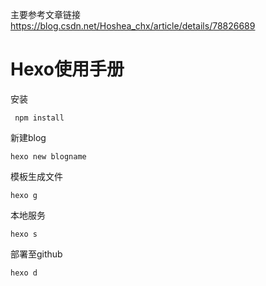 主要参考文章链接
https://blog.csdn.net/Hoshea_chx/article/details/78826689

# Hexo使用手册
安装
```
 npm install
 ```
 新建blog
 ```
 hexo new blogname
```
模板生成文件
```
hexo g
``` 
本地服务

```
hexo s
``` 

部署至github

```
hexo d
```
